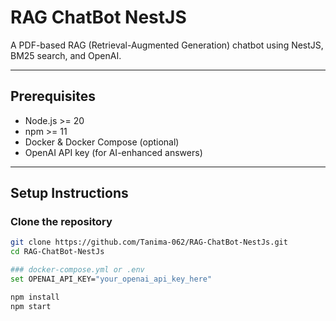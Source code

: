 # RAG ChatBot NestJS

A PDF-based RAG (Retrieval-Augmented Generation) chatbot using NestJS, BM25 search, and OpenAI.

---

## Prerequisites

- Node.js >= 20  
- npm >= 11  
- Docker & Docker Compose (optional)  
- OpenAI API key (for AI-enhanced answers)

---

## Setup Instructions

### Clone the repository

```bash
git clone https://github.com/Tanima-062/RAG-ChatBot-NestJs.git
cd RAG-ChatBot-NestJs

### docker-compose.yml or .env
set OPENAI_API_KEY="your_openai_api_key_here"

npm install
npm start

